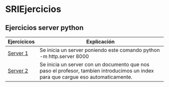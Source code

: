 # SRIEjercicios
## Ejercicios server python
Ejercicicos|Explicación
-------------|------------
[Server 1](Screenshot_1.png)|Se inicia un server poniendo este comando python -m http.server 8000
[Server 2](Screenshot_2.png)|Se inicia un server con un documento que nos paso el profesor, tambien introducimos un index para que cargue eso automaticamente.
